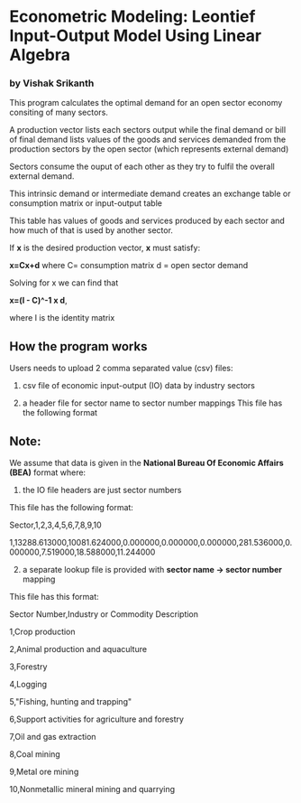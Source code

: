 #  Econometric Modeling: Leontief Input-Output Model Using Linear Algebra
 
### by Vishak Srikanth

This program calculates the optimal demand for an open sector economy consiting of many sectors.

A production vector lists each sectors output while the final demand or bill of final demand lists values of the goods and services demanded from the production sectors by the open sector (which represents external demand) 

Sectors consume the ouput of each other as they try to fulfil the overall external demand. 

This intrinsic demand or intermediate demand creates an exchange table or consumption matrix or input-output table

This table has values of goods and services produced by each sector and how much of that is used by another sector.

If **x** is the desired production vector, **x** must satisfy:

**x=Cx+d**
where 
C= consumption matrix 
d = open sector demand

Solving for x we can find that

**x=(I - C)^-1 x d**, 

where I is the identity matrix

## How the program works

Users needs to upload 2 comma separated value (csv) files:
1. csv file of economic input-output (IO) data by industry sectors
  

2. a header file for sector name to sector number mappings
 This file has the following format

## Note: 
We assume that data is given in the **National Bureau Of Economic Affairs (BEA)** format where:

1. the IO file headers are just sector numbers 

This file has the following format:
   > 
   Sector,1,2,3,4,5,6,7,8,9,10
   >
   1,13288.613000,10081.624000,0.000000,0.000000,0.000000,281.536000,0.000000,7.519000,18.588000,11.244000


2. a separate lookup file is provided with **sector name -> sector number** mapping

This file has this format:
  > 
  Sector Number,Industry or Commodity Description
  > 
  1,Crop production
  > 
  2,Animal production and aquaculture
  > 
  3,Forestry
  > 
  4,Logging
  > 
  5,"Fishing, hunting and trapping"
  > 
  6,Support activities for agriculture and forestry
  > 
  7,Oil and gas extraction
  > 
  8,Coal mining
  > 
  9,Metal ore mining
  > 
  10,Nonmetallic mineral mining and quarrying
  
